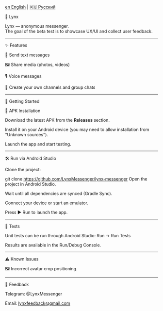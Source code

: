 [en English](README.md) | [🇷🇺 Русский](README.ru.md)

🦊 Lynx

Lynx — anonymous messenger.  
The goal of the beta test is to showcase UX/UI and collect user feedback.

---

✨ Features  

📩 Send text messages  

🖼️ Share media (photos, videos)  

🎙️ Voice messages  

👥 Create your own channels and group chats  

---

🚀 Getting Started  

📱 APK Installation  

Download the latest APK from the **Releases** section.  

Install it on your Android device (you may need to allow installation from "Unknown sources").  

Launch the app and start testing.  

---

🛠️ Run via Android Studio  

Clone the project:  

git clone https://github.com/LynxMessenger/lynx-messenger
Open the project in Android Studio.

Wait until all dependencies are synced (Gradle Sync).

Connect your device or start an emulator.

Press ▶️ Run to launch the app.

---

🧪 Tests

Unit tests can be run through Android Studio:
Run → Run Tests

Results are available in the Run/Debug Console.

---

⚠️ Known Issues

🖼️ Incorrect avatar crop positioning.

---

📢 Feedback

Telegram: @LynxMessenger

Email: lynxfeedback@gmail.com
